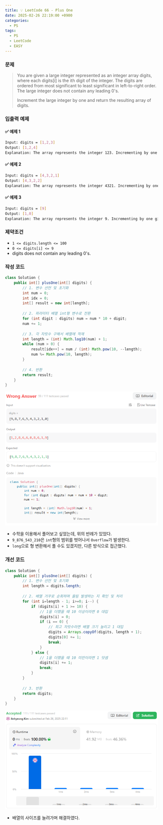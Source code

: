 ```yaml
---
title: 💡 LeetCode 66 - Plus One
date: 2025-02-26 22:19:00 +0900
categories:
  - PS
tags:
  - PS
  - LeetCode
  - EASY
---
```


### 문제
>You are given a large integer represented as an integer array digits, where each digits[i] is the ith digit of the integer. 
>The digits are ordered from most significant to least significant in left-to-right order.
>The large integer does not contain any leading 0's.
>
>Increment the large integer by one and return the resulting array of digits.


### 입출력 예제
#### ✅ 예제 1
```bash
Input: digits = [1,2,3]
Output: [1,2,4]
Explanation: The array represents the integer 123. Incrementing by one gives 123 + 1 = 124. Thus, the result should be [1,2,4].
```

#### ✅ 예제 2
```bash
Input: digits = [4,3,2,1]
Output: [4,3,2,2]
Explanation: The array represents the integer 4321. Incrementing by one gives 4321 + 1 = 4322. Thus, the result should be [4,3,2,2].
```

#### ✅ 예제 3
```bash
Input: digits = [9]
Output: [1,0]
Explanation: The array represents the integer 9. Incrementing by one gives 9 + 1 = 10. Thus, the result should be [1,0].
```


### 제약조건
- `1 <= digits.length <= 100`
- `0 <= digits[i] <= 9`
- digits does not contain any leading 0's.


### 작성 코드
```java
class Solution {
	public int[] plusOne(int[] digits) {
		// 1. 변수 선언 및 초기화
		int num = 0;
		int idx = 0;
		int[] result = new int[length];
		
		// 2. 파라미터 배열 int형 변수로 전환
		for (int digit : digits) num = num * 10 + digit;
		num += 1;
		
		// 3. 각 자릿수 구해서 배열에 적재
		int length = (int) Math.log10(num) + 1;
		while (num > 0) {
			result[idx++] = num / (int) Math.pow(10, --length);
			num %= Math.pow(10, length);
		}
		
		// 4. 반환
		return result;
	}
}
```
![](/assets/image/Pasted%20image%2020250528014434.png)
- 수학을 이용해서 풀어보고 싶었는데, 위의 반례가 있었다.
- `9_876_543_210`은 `int`형의 범위를 벗어나서 `Overflow`가 발생한다.
- `long`으로 형 변환해서 풀 수도 있겠지만, 다른 방식으로 접근했다.


### 개선 코드
```java
class Solution {
	public int[] plusOne(int[] digits) {
		// 1. 변수 선언 및 초기화
		int length = digits.length;
		
		// 2. 배열 거꾸로 순회하며 올림 발생하는 지 확인 및 처리
		for (int i=length - 1; i>=0; i--) {
			if (digits[i] + 1 >= 10) {
				// 1을 더했을 때 10 이상이라면 0 대입
				digits[i] = 0;
				if (i == 0) {
					// 최고 자릿수라면 배열 크기 늘리고 1 대입
					digits = Arrays.copyOf(digits, length + 1);
					digits[0] += 1;
					break;
				}
			} else {
				// 1을 더했을 때 10 미만이라면 1 덧셈
				digits[i] += 1;
				break;
			}
		}
		
		// 3. 반환
		return digits;
	}
}
```
![](/assets/image/Pasted%20image%2020250528014607.png)
- 배열의 사이즈를 늘려가며 해결하였다.
